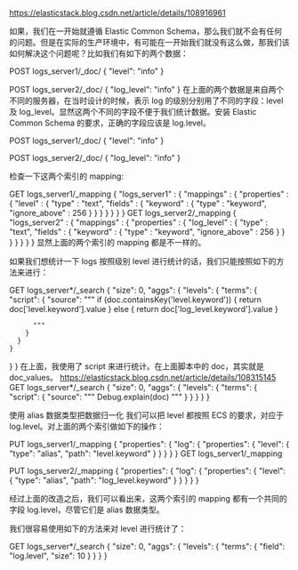 https://elasticstack.blog.csdn.net/article/details/108916961

如果，我们在一开始就遵循 Elastic Common Schema，那么我们就不会有任何的问题。但是在实际的生产环境中，有可能在一开始我们就没有这么做，那我们该如何解决这个问题呢？比如我们有如下的两个数据：

POST logs_server1/_doc/
{
  "level": "info"
}
 
POST logs_server2/_doc/
{
  "log_level": "info"
}
在上面的两个数据是来自两个不同的服务器，在当时设计的时候，表示 log 的级别分别用了不同的字段：level 及 log_level。显然这两个不同的字段不便于我们统计数据。安装 Elastic Common Schema 的要求，正确的字段应该是 log.level。

POST logs_server1/_doc/
{
  "level": "info"
}
 
POST logs_server2/_doc/
{
  "log_level": "info"
}


检查一下这两个索引的 mapping:

GET logs_server1/_mapping
{
  "logs_server1" : {
    "mappings" : {
      "properties" : {
        "level" : {
          "type" : "text",
          "fields" : {
            "keyword" : {
              "type" : "keyword",
              "ignore_above" : 256
            }
          }
        }
      }
    }
  }
}
GET logs_server2/_mapping
{
  "logs_server2" : {
    "mappings" : {
      "properties" : {
        "log_level" : {
          "type" : "text",
          "fields" : {
            "keyword" : {
              "type" : "keyword",
              "ignore_above" : 256
            }
          }
        }
      }
    }
  }
}
显然上面的两个索引的 mapping 都是不一样的。

如果我们想统计一下 logs 按照级别 level 进行统计的话，我们只能按照如下的方法来进行：

GET logs_server*/_search
{
  "size": 0,
  "aggs": {
    "levels": {
      "terms": {
        "script": {
          "source": """
             if (doc.containsKey('level.keyword')) {
               return doc['level.keyword'].value
             } else {
               return doc['log_level.keyword'].value
             }
             
          """
        }
      }
    }
  }
}
在上面，我使用了 script 来进行统计。在上面脚本中的 doc，其实就是 doc_values。
https://elasticstack.blog.csdn.net/article/details/108315145
GET logs_server*/_search
{
  "size": 0,
  "aggs": {
    "levels": {
      "terms": {
        "script": {
          "source": """
            Debug.explain(doc)
          """
        }
      }
    }
  }
}

使用 alias 数据类型把数据归一化
我们可以把 level 都按照 ECS 的要求，对应于 log.level。对上面的两个索引做如下的操作：

PUT logs_server1/_mapping
{
  "properties": {
    "log": {
      "properties": {
        "level": {
          "type": "alias",
          "path": "level.keyword"
        }
      }
    }
  }
}
GET logs_server1/_mapping

PUT logs_server2/_mapping
{
  "properties": {
    "log": {
      "properties": {
        "level": {
          "type": "alias",
          "path": "log_level.keyword"
        }
      }
    }
  }
}

经过上面的改造之后，我们可以看出来，这两个索引的 mapping 都有一个共同的字段 log.level，尽管它们是 alias 数据类型。

我们很容易使用如下的方法来对 level 进行统计了：

GET  logs_server*/_search
{
  "size": 0,
  "aggs": {
    "levels": {
      "terms": {
        "field": "log.level",
        "size": 10
      }
    }
  }
}
